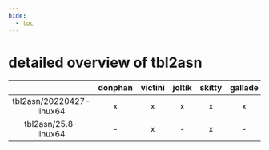 ```yaml
---
hide:
  - toc
---
```


detailed overview of tbl2asn
============================

| |donphan|victini|joltik|skitty|gallade|accelgor|swalot|doduo|
| :---: | :---: | :---: | :---: | :---: | :---: | :---: | :---: | :---: |
|tbl2asn/20220427-linux64|x|x|x|x|x|-|x|x|
|tbl2asn/25.8-linux64|-|x|-|x|-|-|-|-|
